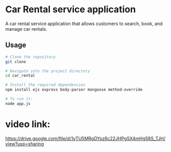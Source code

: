 # Car Rental service application

A car rental service application that allows customers to search, book, and manage car rentals.

## Usage


```bash
# Clone the repository
git clone 

# Navigate into the project directory
cd car_rental

# Install the required dependencies
npm install ejs express body-parser mongoose method-override

# To run it:
node app.js
```

# video link:
https://drive.google.com/file/d/1yTU5MRgDYsz6c22JHPgSX4mHg58S_TJH/view?usp=sharing
